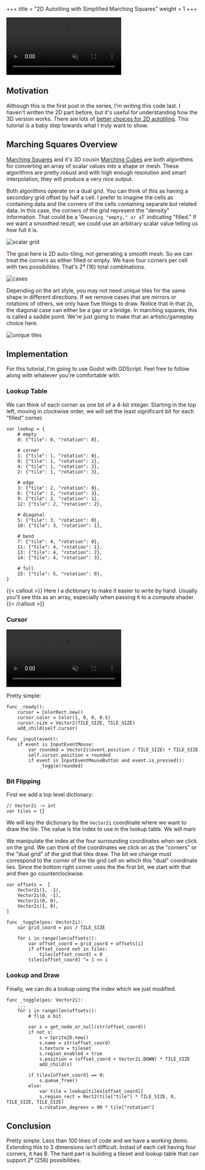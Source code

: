 +++
title = "2D Autotiling with Simplified Marching Squares"
weight = 1
+++

<video src="demo.mp4" autoplay muted loop></video>

## Motivation

Although this is the first post in the series, I'm writing this code last. I
haven't written the 2D part before, but it's useful for understanding how the 3D
version works. There are lots of [better choices for 2D
autotiling](https://www.boristhebrave.com/2021/09/12/beyond-basic-autotiling/).
This tutorial is a baby step towards what I  truly want to show.

## Marching Squares Overview

[Marching Squares](https://en.wikipedia.org/wiki/Marching_squares) and it's 3D
cousin [Marching Cubes](https://en.wikipedia.org/wiki/Marching_cubes) are both
algorithms for converting an array of scalar values into a shape or mesh. These
algorithms are pretty robust and with high enough resolution and smart
interpolation, they will produce a very nice output.

Both algorithms operate on a dual grid. You can think of this as having a
secondary grid offset by half a cell. I prefer to imagine the cells as
containing data and the corners of the cells containing separate but related
data. In this case, the corners of the grid represent the "density" information.
That could be a '0` meaning "empty," or a `1` indicating "filled." If we want a
smoothed result, we could use an arbitrary scalar value telling us _how_ full it
is.

![scalar grid](grid.jpg)

The goal here is 2D auto-tiling, not generating a smooth mesh. So we can treat
the corners as either filled or empty. We have four corners per cell with two
possibilities. That's 2⁴ (16) total combinations.

![cases](cases.jpg)

Depending on the art style, you may not need unique tiles for the same shape in
different directions. If we remove cases that are mirrors or rotations of
others, we only have five things to draw. Notice that in that `2b`, the diagonal
case can either be a gap or a bridge. In marching squares, this is called a
saddle point. We're just going to make that an artistic/gameplay choice here.

![unique tiles](uniq.jpg)

## Implementation

For this tutorial, I'm going to use Godot with GDScript. Feel free to follow
along with whatever you're comfortable with.

### Lookup Table

We can think of each corner as one bit of a 4-bit integer. Starting in the top
left, moving in clockwise order, we will set the least significant bit for each
"filled" corner.

```gdscript
var lookup = {
	# empty
	0: {"tile": 0, "rotation": 0}, 

	# corner 
	1: {"tile": 1, "rotation": 0},
	8: {"tile": 1, "rotation": 1},
	4: {"tile": 1, "rotation": 2},
	2: {"tile": 1, "rotation": 3},

	# edge 
	3: {"tile": 2, "rotation": 0},
	6: {"tile": 2, "rotation": 3},
	9: {"tile": 2, "rotation": 1},
	12: {"tile": 2, "rotation": 2},

	# diagonal 
	5: {"tile": 3, "rotation": 0},
	10: {"tile": 3, "rotation": 1},

	# bend
	7: {"tile": 4, "rotation": 0},
	11: {"tile": 4, "rotation": 1},
	13: {"tile": 4, "rotation": 2},
	14: {"tile": 4, "rotation": 3},

	# full
	15: {"tile": 5, "rotation": 0},
}
```

{{< callout >}}
Here I a dictionary to make it easier to write by hand.
Usually you'll see this as an array, especially when
passing it to a compute shader.
{{< /callout >}}

### Cursor

<video src="step-1.mp4" autoplay muted loop></video>

Pretty simple:

```gdscript
func _ready():
	cursor = ColorRect.new()
	cursor.color = Color(1, 0, 0, 0.5)
	cursor.size = Vector2(TILE_SIZE, TILE_SIZE)
	add_child(self.cursor)

func _input(event):
	if event is InputEventMouse:
		var rounded = Vector2i(event.position / TILE_SIZE) * TILE_SIZE
		self.cursor.position = rounded
		if event is InputEventMouseButton and event.is_pressed():
			_toggle(rounded)
```

### Bit Flipping

First we add a top level dictionary:

```gdscript
// Vector2i -> int
var tiles = {}
```

We will key the dictionary by the `Vector2i` coordinate where we want to draw
the tile. The value is the index to use in the lookup table. We will mani

We manipulate the index at the four surrounding coordinates when we click on the
grid. We can think of the coordinates we click on as the "corners" or the "dual
grid" of the grid that tiles draw. The bit we change must correspond to the
corner of the tile grid cell on which this "dual" coordinate lies. Since the
bottom right corner uses the the first bit, we start with that and then go
counterclockwise.

```gdscript
var offsets =  [
	Vector2i(1, -1),
	Vector2i(0, -1),
	Vector2i(0, 0), 
	Vector2i(1, 0), 
]

func _toggle(pos: Vector2i):
	var grid_coord = pos / TILE_SIZE
	
	for i in range(len(offsets)):
		var offset_coord = grid_coord + offsets[i]
		if offset_coord not in tiles:
			tiles[offset_coord] = 0
		tiles[offset_coord] ^= 1 << i
```

### Lookup and Draw

Finally, we can do a lookup using the index which we just modified.

```gdscript
func _toggle(pos: Vector2i):
    ...
    for i in range(len(offsets)):
        # flip a bit 

    	var s = get_node_or_null(str(offset_coord))
		if not s:
			s = Sprite2D.new()
			s.name = str(offset_coord)
			s.texture = tileset
			s.region_enabled = true
			s.position = (offset_coord + Vector2i.DOWN) * TILE_SIZE
			add_child(s)
		
		if tiles[offset_coord] == 0:
			s.queue_free()
		else:
			var tile = lookup[tiles[offset_coord]]		
			s.region_rect = Rect2(tile["tile"] * TILE_SIZE, 0, TILE_SIZE, TILE_SIZE)		
			s.rotation_degrees = 90 * tile["rotation"]
```

## Conclusion

Pretty simple. Less than 100 lines of code and we have a working demo.
Extending this to 3 dimensions isn't difficult. Instad of each cell having
four corners, it has 8. The hard part is building a tileset and lookup table
that can support 2⁸ (256) possibilities.
